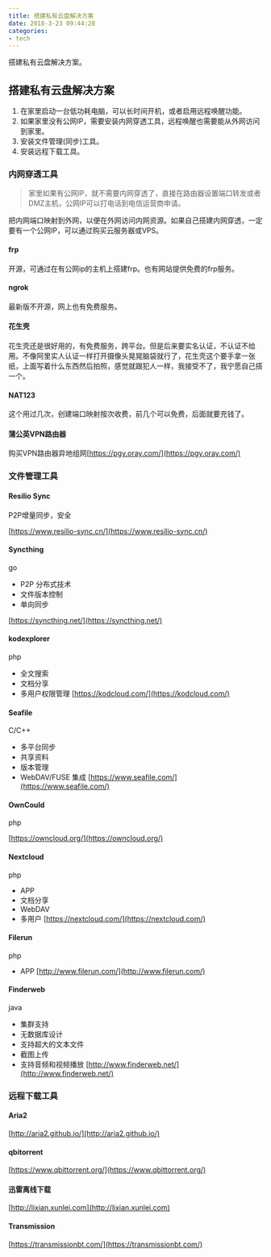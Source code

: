```yaml
---
title: 搭建私有云盘解决方案
date: 2018-3-23 09:44:28
categories:
- tech
---
```


搭建私有云盘解决方案。

<!-- more -->

## 搭建私有云盘解决方案

1. 在家里启动一台低功耗电脑，可以长时间开机，或者启用远程唤醒功能。
2. 如果家里没有公网IP，需要安装内网穿透工具，远程唤醒也需要能从外网访问到家里。
3. 安装文件管理(同步)工具。
4. 安装远程下载工具。

### 内网穿透工具
> 家里如果有公网IP，就不需要内网穿透了，直接在路由器设置端口转发或者DMZ主机，公网IP可以打电话到电信运营商申请。 
 
把内网端口映射到外网，以便在外网访问内网资源。如果自己搭建内网穿透，一定要有一个公网IP，可以通过购买云服务器或VPS。 

#### frp
开源，可通过在有公网ip的主机上搭建frp。也有网站提供免费的frp服务。
#### ngrok
最新版不开源，网上也有免费服务。

#### 花生壳
花生壳还是很好用的，有免费服务，跨平台。但是后来要实名认证，不认证不给用。不像阿里实人认证一样打开摄像头晃晃脑袋就行了，花生壳这个要手拿一张纸，上面写着什么东西然后拍照，感觉就跟犯人一样，我接受不了，我宁愿自己搭一个。

#### NAT123
这个用过几次，创建端口映射按次收费，前几个可以免费，后面就要充钱了。

#### 蒲公英VPN路由器
购买VPN路由器异地组网[https://pgy.oray.com/](https://pgy.oray.com/)

### 文件管理工具

#### Resilio Sync

P2P增量同步，安全

[https://www.resilio-sync.cn/](https://www.resilio-sync.cn/)

#### Syncthing

go
+  P2P 分布式技术
+  文件版本控制
+  单向同步

[https://syncthing.net/](https://syncthing.net/)

#### kodexplorer

php
+ 全文搜索
+ 文档分享
+ 多用户权限管理
[https://kodcloud.com/](https://kodcloud.com/)

#### Seafile

C/C++
+ 多平台同步
+ 共享资料
+ 版本管理
+ WebDAV/FUSE 集成
[https://www.seafile.com/](https://www.seafile.com/)

#### OwnCould

php

[https://owncloud.org/](https://owncloud.org/)

#### Nextcloud

php
+ APP
+ 文档分享
+ WebDAV
+ 多用户
[https://nextcloud.com/](https://nextcloud.com/)

#### Filerun

php
+ APP
[http://www.filerun.com/](http://www.filerun.com/)

#### Finderweb

java
+ 集群支持
+ 无数据库设计
+ 支持超大的文本文件
+ 截图上传
+ 支持音频和视频播放
[http://www.finderweb.net/](http://www.finderweb.net/)



### 远程下载工具

#### Aria2
[http://aria2.github.io/](http://aria2.github.io/)
#### qbitorrent
[https://www.qbittorrent.org/](https://www.qbittorrent.org/)
#### 迅雷离线下载
[http://lixian.xunlei.com](http://lixian.xunlei.com)
#### Transmission
[https://transmissionbt.com/](https://transmissionbt.com/)